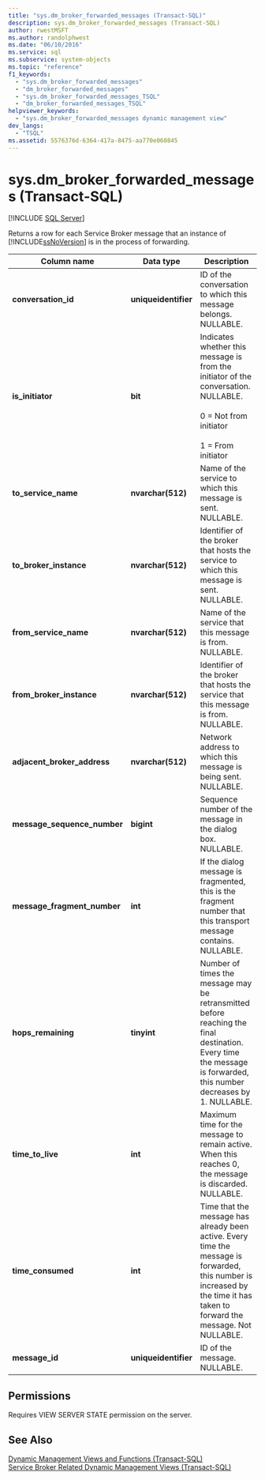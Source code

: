 ```yaml
---
title: "sys.dm_broker_forwarded_messages (Transact-SQL)"
description: sys.dm_broker_forwarded_messages (Transact-SQL)
author: rwestMSFT
ms.author: randolphwest
ms.date: "06/10/2016"
ms.service: sql
ms.subservice: system-objects
ms.topic: "reference"
f1_keywords:
  - "sys.dm_broker_forwarded_messages"
  - "dm_broker_forwarded_messages"
  - "sys.dm_broker_forwarded_messages_TSQL"
  - "dm_broker_forwarded_messages_TSQL"
helpviewer_keywords:
  - "sys.dm_broker_forwarded_messages dynamic management view"
dev_langs:
  - "TSQL"
ms.assetid: 5576376d-6364-417a-8475-aa770e060845
---
```

# sys.dm_broker_forwarded_messages (Transact-SQL)
[!INCLUDE [SQL Server](../../includes/applies-to-version/sqlserver.md)]

  Returns a row for each Service Broker message that an instance of [!INCLUDE[ssNoVersion](../../includes/ssnoversion-md.md)] is in the process of forwarding.  
  

|Column name|Data type|Description|  
|-----------------|---------------|-----------------|  
|**conversation_id**|**uniqueidentifier**|ID of the conversation to which this message belongs. NULLABLE.|  
|**is_initiator**|**bit**|Indicates whether this message is from the initiator of the conversation.  NULLABLE.<br /><br /> 0 = Not from initiator<br /><br /> 1 = From initiator|  
|**to_service_name**|**nvarchar(512)**|Name of the service to which this message is sent. NULLABLE.|  
|**to_broker_instance**|**nvarchar(512)**|Identifier of the broker that hosts the service to which this message is sent. NULLABLE.|  
|**from_service_name**|**nvarchar(512)**|Name of the service that this message is from. NULLABLE.|  
|**from_broker_instance**|**nvarchar(512)**|Identifier of the broker that hosts the service that this message is from. NULLABLE.|  
|**adjacent_broker_address**|**nvarchar(512)**|Network address to which this message is being sent. NULLABLE.|  
|**message_sequence_number**|**bigint**|Sequence number of the message in the dialog box. NULLABLE.|  
|**message_fragment_number**|**int**|If the dialog message is fragmented, this is the fragment number that this transport message contains. NULLABLE.|  
|**hops_remaining**|**tinyint**|Number of times the message may be retransmitted before reaching the final destination. Every time the message is forwarded, this number decreases by 1. NULLABLE.|  
|**time_to_live**|**int**|Maximum time for the message to remain active. When this reaches 0, the message is discarded. NULLABLE.|  
|**time_consumed**|**int**|Time that the message has already been active. Every time the message is forwarded, this number is increased by the time it has taken to forward the message. Not NULLABLE.|  
|**message_id**|**uniqueidentifier**|ID of the message. NULLABLE.|  
  
## Permissions  
 Requires VIEW SERVER STATE permission on the server.  
  
## See Also  
 [Dynamic Management Views and Functions &#40;Transact-SQL&#41;](~/relational-databases/system-dynamic-management-views/system-dynamic-management-views.md)   
 [Service Broker Related Dynamic Management Views &#40;Transact-SQL&#41;](../../relational-databases/system-dynamic-management-views/service-broker-related-dynamic-management-views-transact-sql.md)  
  
  

